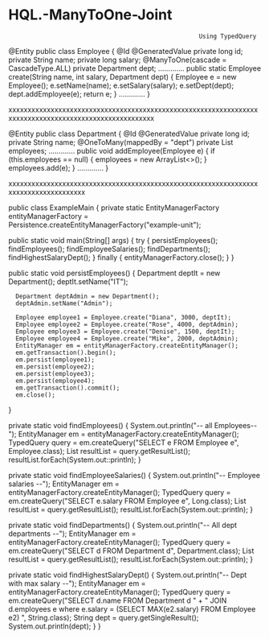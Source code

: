 # HQL.-ManyToOne-Joint

                                                         Using TypedQuery

@Entity
public class Employee {
  @Id
  @GeneratedValue
  private long id;
  private String name;
  private long salary;
  @ManyToOne(cascade = CascadeType.ALL)
  private Department dept;
    .............
  public static Employee create(String name, int salary, Department dept) {
      Employee e = new Employee();
      e.setName(name);
      e.setSalary(salary);
      e.setDept(dept);
      dept.addEmployee(e);
      return e;
  }
    .............
}

xxxxxxxxxxxxxxxxxxxxxxxxxxxxxxxxxxxxxxxxxxxxxxxxxxxxxxxxxxxxxxxxxxxxxxxxxxxxxxxxxxxxxxxxxxxxxxxxxxxxxxx


@Entity
public class Department {
  @Id
  @GeneratedValue
  private long id;
  private String name;
  @OneToMany(mappedBy = "dept")
  private List<Employee> employees;
    .............
  public void addEmployee(Employee e) {
      if (this.employees == null) {
          employees = new ArrayList<>();
      }
      employees.add(e);
  }
    .............
}

xxxxxxxxxxxxxxxxxxxxxxxxxxxxxxxxxxxxxxxxxxxxxxxxxxxxxxxxxxxxxxxxxxxxxxxxxxxxxxxxxxxxx

public class ExampleMain {
  private static EntityManagerFactory entityManagerFactory =
          Persistence.createEntityManagerFactory("example-unit");

  public static void main(String[] args) {
      try {
          persistEmployees();
          findEmployees();
          findEmployeeSalaries();
          findDepartments();
          findHighestSalaryDept();
      } finally {
          entityManagerFactory.close();
      }
  }

  public static void persistEmployees() {
      Department deptIt = new Department();
      deptIt.setName("IT");

      Department deptAdmin = new Department();
      deptAdmin.setName("Admin");

      Employee employee1 = Employee.create("Diana", 3000, deptIt);
      Employee employee2 = Employee.create("Rose", 4000, deptAdmin);
      Employee employee3 = Employee.create("Denise", 1500, deptIt);
      Employee employee4 = Employee.create("Mike", 2000, deptAdmin);
      EntityManager em = entityManagerFactory.createEntityManager();
      em.getTransaction().begin();
      em.persist(employee1);
      em.persist(employee2);
      em.persist(employee3);
      em.persist(employee4);
      em.getTransaction().commit();
      em.close();
  }

  private static void findEmployees() {
      System.out.println("-- all Employees--");
      EntityManager em = entityManagerFactory.createEntityManager();
      TypedQuery<Employee> query = em.createQuery("SELECT e FROM Employee e", Employee.class);
      List<Employee> resultList = query.getResultList();
      resultList.forEach(System.out::println);
  }

  private static void findEmployeeSalaries() {
      System.out.println("-- Employee salaries --");
      EntityManager em = entityManagerFactory.createEntityManager();
      TypedQuery<Long> query = em.createQuery("SELECT e.salary FROM Employee e", Long.class);
      List<Long> resultList = query.getResultList();
      resultList.forEach(System.out::println);
  }

  private static void findDepartments() {
      System.out.println("-- All dept departments --");
      EntityManager em = entityManagerFactory.createEntityManager();
      TypedQuery<Department> query = em.createQuery("SELECT d FROM Department d", Department.class);
      List<Department> resultList = query.getResultList();
      resultList.forEach(System.out::println);
  }

  private static void findHighestSalaryDept() {
      System.out.println("-- Dept with max salary --");
      EntityManager em = entityManagerFactory.createEntityManager();
      TypedQuery<String> query = em.createQuery("SELECT d.name FROM Department d "
                      + " JOIN d.employees e where e.salary = (SELECT MAX(e2.salary) FROM Employee e2) ",
              String.class);
      String dept = query.getSingleResult();
      System.out.println(dept);
  }
}
